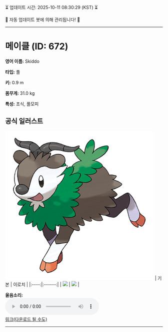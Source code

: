 
⏳ 업데이트 시간: 2025-10-11 08:30:29 (KST) ⏳

🤖 자동 업데이트 봇에 의해 관리됩니다! 🤖

---

# 메이클 (ID: 672)
**영어 이름:** Skiddo

**타입:** 풀

**키:** 0.9 m

**몸무게:** 31.0 kg

**특성:** 초식, 풀모피

## 공식 일러스트
![](https://raw.githubusercontent.com/PokeAPI/sprites/master/sprites/pokemon/other/official-artwork/672.png)
| 기본 | 이로치 |
|:----:|:------:|
| <img src="http://play.pokemonshowdown.com/sprites/ani/skiddo.gif" width="200"> | <img src="http://play.pokemonshowdown.com/sprites/ani-shiny/skiddo.gif" width="200"> |

**울음소리:**<br><audio controls src="https://raw.githubusercontent.com/PokeAPI/cries/main/cries/pokemon/latest/672.ogg"></audio><br> [링크(다운로드 될 수도)](https://raw.githubusercontent.com/PokeAPI/cries/main/cries/pokemon/latest/672.ogg)


---
